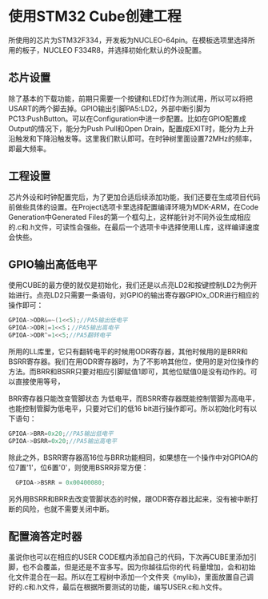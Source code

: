 # 使用STM32 Cube创建工程

所使用的芯片为STM32F334，开发板为NUCLEO-64pin。在模板选项里选择所用的板子，NUCLEO F334R8，并选择初始化默认的外设配置。

## 芯片设置
除了基本的下载功能，前期只需要一个按键和LED灯作为测试用，所以可以将把USART的两个脚去掉。GPIO输出引脚PA5:LD2，外部中断引脚为PC13:PushButton。可以在Configuration中进一步配置。比如在GPIO配置成Output的情况下，能分为Push Pull和Open Drain，配置成EXIT时，能分为上升沿触发和下降沿触发等。这里我们默认即可。在时钟树里面设置72MHz的频率，即最大频率。

## 工程设置
芯片外设和时钟配置完后，为了更加合适后续添加功能，我们还要在生成项目代码前做些具体的设置。在Project选项卡里选择配置编译环境为MDK-ARM，在Code Generation中Generated Files的第一个框勾上，这样能针对不同外设生成相应的.c和.h文件，可读性会强些。在最后一个选项卡中选择使用LL库，这样编译速度会快些。

## GPIO输出高低电平
使用CUBE的最方便的就仅是初始化，我们还是以点亮LD2和按键控制LD2为例开始进行。点亮LD2只需要一条语句，对GPIO的输出寄存器GPIOx_ODR进行相应的操作即可：
```c
GPIOA->ODR&=~(1<<5);//PA5输出低电平
GPIOA->ODR|=1<<5；//PA5输出高电平
GPIOA->ODR^=1<<5;//PA5翻转电平
```
所用的LL库里，它只有翻转电平的时候用ODR寄存器，其他时候用的是BRR和BSRR寄存器。我们在用ODR寄存器时，为了不影响其他位，使用的是对位操作的方法。而BRR和BSRR只要对相应引脚赋值1即可，其他位赋值0是没有动作的。可以直接使用等号，

BRR寄存器只能改变管脚状态
为低电平，而BSRR寄存器既能控制管脚为高电平，也能控制管脚为低电平，只要对它们的低16 bit进行操作即可。所以初始化时有以下语句：
```c
GPIOA->BRR=0x20;//PA5输出低电平
GPIOA->BSRR=0x20;//PA5输出高电平
```

除此之外，BSRR寄存器高16位与BRR功能相同，如果想在一个操作中对GPIOA的位7置'1'，位6置'0'，则使用BSRR非常方便：
```c
  GPIOA->BSRR = 0x00400080;
```
另外用BSRR和BRR去改变管脚状态的时候，跟ODR寄存器比起来，没有被中断打断的风险，也就不需要关闭中断。

 ## 配置滴答定时器


虽说你也可以在相应的USER CODE框内添加自己的代码，下次再CUBE里添加引脚，也不会覆盖，但是还是不宜多写。因为你越往后你的代
码量增加，会和初始化文件混合在一起。所以在工程树中添加一个文件夹《mylib》，里面放置自己调好的.c和.h文件，最后在根据所要测试的功能，编写USER.c和.h文件。
